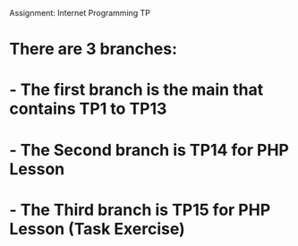Assignment: Internet Programming TP
# There are 3 branches:
#    - The first branch is the main that contains TP1 to TP13
#    - The Second branch is TP14 for PHP Lesson
#    - The Third branch is TP15 for PHP Lesson (Task Exercise)
